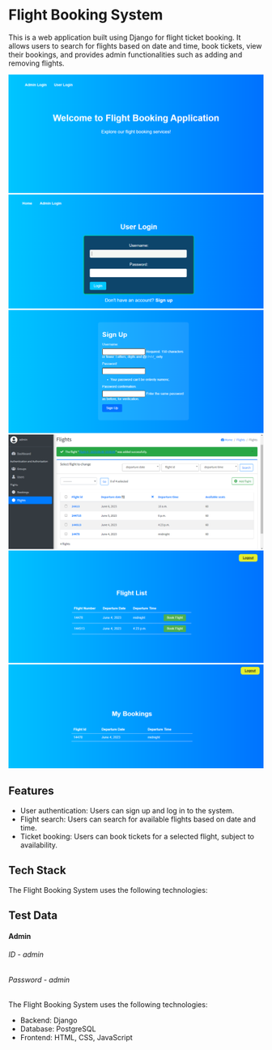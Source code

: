 # Flight Booking System

This is a web application built using Django for flight ticket booking. It allows users to search for flights based on date and time, book tickets, view their bookings, and provides admin functionalities such as adding and removing flights.

![Home Page](s/home.png)
![Login Page](s/login.png)
![Signup Page](s/signup.png)
![Admin Page](s/admin2.png)
![Flights Page](s/flights.png)
![Bookings Page](s/bookings.png)

## Features

- User authentication: Users can sign up and log in to the system.
- Flight search: Users can search for available flights based on date and time.
- Ticket booking: Users can book tickets for a selected flight, subject to availability.

## Tech Stack

The Flight Booking System uses the following technologies:


## Test Data
#### Admin
###### ID - admin
###### Password - admin

The Flight Booking System uses the following technologies:




- Backend: Django
- Database: PostgreSQL
- Frontend: HTML, CSS, JavaScript
